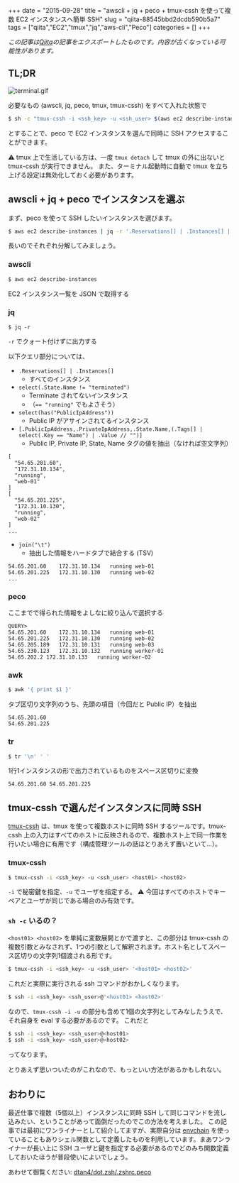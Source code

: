 +++ 
date = "2015-09-28"
title = "awscli + jq + peco + tmux-cssh を使って複数 EC2 インスタンスへ簡単 SSH"
slug = "qiita-88545bbd2dcdb590b5a7" 
tags = ["qiita","EC2","tmux","jq","aws-cli","Peco"]
categories = []
+++

*この記事は[Qiita](https://qiita.com/dtan4/items/88545bbd2dcdb590b5a7)の記事をエクスポートしたものです。内容が古くなっている可能性があります。*

## TL;DR

![terminal.gif](https://qiita-image-store.s3.amazonaws.com/0/17508/14be4489-c660-0c06-ad68-1111e33204de.gif)

必要なもの (awscli, jq, peco, tmux, tmux-cssh) をすべて入れた状態で

```bash
$ sh -c "tmux-cssh -i <ssh_key> -u <ssh_user> $(aws ec2 describe-instances | jq -r '.Reservations[] | .Instances[] | select(.State.Name != "terminated") | select(has("PublicIpAddress")) | [.PublicIpAddress,.PrivateIpAddress,.State.Name,(.Tags[] | select(.Key == "Name") | .Value // "")] | join("\t")' | peco | awk '{ print $1 }' | tr '\n' ' ')"
```

とすることで、peco で EC2 インスタンスを選んで同時に SSH アクセスすることができます。

:warning: tmux 上で生活している方は、一度 `tmux detach` して tmux の外に出ないと tmux-cssh が実行できません。
また、ターミナル起動時に自動で tmux を立ち上げる設定は無効化しておく必要があります。

## awscli + jq + peco でインスタンスを選ぶ

まず、peco を使って SSH したいインスタンスを選びます。

```bash
$ aws ec2 describe-instances | jq -r '.Reservations[] | .Instances[] | select(.State.Name != "terminated") | select(has("PublicIpAddress")) | [.PublicIpAddress,.PrivateIpAddress,.State.Name,(.Tags[] | select(.Key == "Name") | .Value // "")] | join("\t")' | peco | awk '{ print $1 }' | tr '\n' ' '
```

長いのでそれぞれ分解してみましょう。

### awscli

```bash
$ aws ec2 describe-instances
```

EC2 インスタンス一覧を JSON で取得する

### jq

```
$ jq -r
```

`-r` でクォート付けずに出力する

以下クエリ部分については、

- `.Reservations[] | .Instances[]`
    - すべてのインスタンス
- `select(.State.Name != "terminated")`
    - Terminate されてないインスタンス
    - （`== "running"` でもよさそう）
- `select(has("PublicIpAddress"))`
    - Public IP がアサインされてるインスタンス
- `[.PublicIpAddress,.PrivateIpAddress,.State.Name,(.Tags[] | select(.Key == "Name") | .Value // "")]`
    - Public IP, Private IP, State, Name タグの値を抽出（なければ空文字列）

```
[
  "54.65.201.60",
  "172.31.10.134",
  "running",
  "web-01"
]
[
  "54.65.201.225",
  "172.31.10.130",
  "running",
  "web-02"
]
...
```

- `join("\t")`
    - 抽出した情報をハードタブで結合する (TSV)

```
54.65.201.60    172.31.10.134   running web-01
54.65.201.225   172.31.10.130   running web-02
...
```

### peco

ここまでで得られた情報をよしなに絞り込んで選択する

```
QUERY>
54.65.201.60    172.31.10.134   running web-01
54.65.201.225   172.31.10.130   running web-02
54.65.205.189   172.31.10.131   running web-03
54.65.230.123   172.31.10.132   running worker-01
54.65.202.2 172.31.10.133   running worker-02
```

### awk

```bash
$ awk '{ print $1 }'
```

タブ区切り文字列のうち、先頭の項目（今回だと Public IP）を抽出

```
54.65.201.60
54.65.201.225
```

### tr

```bash
$ tr '\n' ' '
```

1行1インスタンスの形で出力されているものをスペース区切りに変換

```
54.65.201.60 54.65.201.225
```

## tmux-cssh で選んだインスタンスに同時 SSH

[tmux-cssh](https://github.com/dennishafemann/tmux-cssh) は、tmux を使って複数ホストに同時 SSH するツールです。tmux-cssh 上の入力はすべてのホストに反映されるので、複数ホスト上で同一作業を行いたい場合に有用です（構成管理ツールの話はとりあえず置いといて…）。

### tmux-cssh

```bash
$ tmux-cssh -i <ssh_key> -u <ssh_user> <host01> <host02>
```

`-i` で秘密鍵を指定、`-u` でユーザを指定する。
:warning: 今回はすべてのホストでキーペアとユーザが同じである場合のみ有効です。

### `sh -c` いるの？

`<host01> <host02>` を単純に変数展開とかで渡すと、この部分は tmux-cssh の複数引数とみなされず、1つの引数として解釈されます。ホスト名としてスペース区切りの文字列1個渡される形です。

```bash
$ tmux-cssh -i <ssh_key> -u <ssh_user> '<host01> <host02>'
```

これだと実際に実行される ssh コマンドがおかしくなります。

```bash
$ ssh -i <ssh_key> <ssh_user>@'<host01> <host02>'
```

なので、`tmux-cssh -i -u` の部分も含めて1個の文字列としてみなしたうえで、それ自身を eval する必要があるのです。
これだと

```bash
$ ssh -i <ssh_key> <ssh_user>@<host01>
$ ssh -i <ssh_key> <ssh_user>@<host02>
```

ってなります。


とりあえず思いついたのがこれなので、もっといい方法があるかもしれない。

## おわりに

最近仕事で複数（5個以上）インスタンスに同時 SSH して同じコマンドを流し込みたい、ということがあって面倒だったのでこの方法を考えました。
この記事では最初にワンライナーとして紹介してますが、実際自分は [envchain](https://github.com/sorah/envchain) を使っていることもありシェル関数として定義したものを利用しています。まあワンライナーが長い上に SSH ユーザと鍵を指定する必要があるのでどのみち関数定義しておいたほうが普段使いによいでしょう。

あわせて御覧ください: [dtan4/dot.zsh/.zshrc.peco](https://github.com/dtan4/dot.zsh/blob/995a40e943dfb0e3a8bf6e5ddf5dde29305085b8/.zshrc.peco#L63-L87)
